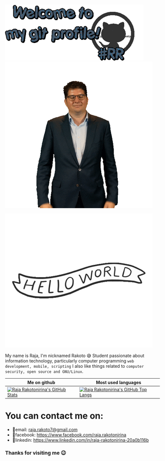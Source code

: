 ![ Alt text](welcome-git.gif) [](welcome-git.gif) ![ Alt text](welcbot.gif) [](welcbot.gif)

![ Alt text](helloworld.gif) [](helloworld.gif)

My name is Raja, I'm nicknamed Rakoto 😅️
Student passionate about information technology, particularly computer programming `web development, mobile, scripting` I also like things related to `computer security, open source and GNU/Linux`.

Me on github                                                                                                                                    | Most used languages |
----------------------------------------------------------------------------------------------------------------------------------------------- | --------------------------- |
[![Raja Rakotonirina's GitHub Stats](https://github-readme-stats.vercel.app/api?username=RajaRakoto&show_icons=true&theme=dark)](https://github.com/RajaRakoto) | [![Raja Rakotonirina's GitHub Top Langs](https://github-readme-stats.vercel.app/api/top-langs/?username=RajaRakoto&show_icons=true&layout=compact&hide=css,html)](https://github.com/RajaRakoto) 

# You can contact me on:

- 🔗️email: raja.rakoto7@gmail.com
- 🔗️facebook: https://www.facebook.com/raja.rakotonirina
- 🔗️linkedin: https://www.linkedin.com/in/raja-rakotonirina-20a0b116b

### Thanks for visiting me 😉️